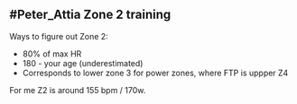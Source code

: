 ## #Peter_Attia Zone 2 training

Ways to figure out Zone 2:
- 80% of max HR
- 180 - your age (underestimated)
- Corresponds to lower zone 3 for power zones, where FTP is uppper Z4

For me Z2 is around 155 bpm / 170w.
